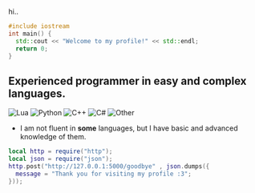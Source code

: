 hi..
```cpp
#include iostream
int main() {
  std::cout << "Welcome to my profile!" << std::endl;
  return 0;
}
```
## Experienced programmer in easy and complex languages.
![Lua](https://img.shields.io/badge/Lua-black?style=flat&color=00007D)
![Python](https://img.shields.io/badge/Python-yellow)
![C++](https://img.shields.io/badge/C++-purple)
![C#](https://img.shields.io/badge/C%23-green)
![Other](https://img.shields.io/badge/Other-gray)

- I am not fluent in **some** languages, but I have basic and advanced knowledge of them.
```lua
local http = require("http");
local json = require("json");
http.post("http://127.0.0.1:5000/goodbye" , json.dumps({
  message = "Thank you for visiting my profile :3";
}));
```
